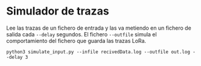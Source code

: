 # Simulador de trazas

Lee las trazas de un fichero de entrada y las va metiendo en un fichero
de salida cada `--delay` segundos. El fichero `--outfile` simula el 
comportamiento del fichero que guarda las trazas LoRa.

```
python3 simulate_input.py --infile recivedData.log --outfile out.log --delay 3
```